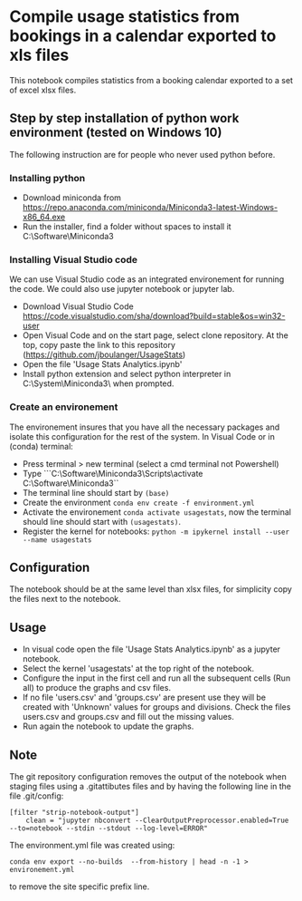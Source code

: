 # Compile usage statistics from bookings in a calendar exported to xls files

This notebook compiles statistics from a booking calendar exported to a set of excel xlsx files.

## Step by step installation of python work environment (tested on Windows 10)

The following instruction are for people who never used python before.

### Installing python
- Download miniconda from https://repo.anaconda.com/miniconda/Miniconda3-latest-Windows-x86_64.exe
- Run the installer, find a folder without spaces to install it C:\Software\Miniconda3
### Installing Visual Studio code
We can use Visual Studio code as an integrated environement for running the code. We could also use jupyter notebook or jupyter lab.
- Download Visual Studio Code https://code.visualstudio.com/sha/download?build=stable&os=win32-user
- Open Visual Code and on the start page, select clone repository. At the top, copy paste the link to this repository (https://github.com/jboulanger/UsageStats)
- Open the file 'Usage Stats Analytics.ipynb'
- Install python extension and select python interpreter in C:\System\Miniconda3\ when prompted.
### Create an environement
The environement insures that you have all the necessary packages and isolate this configuration for the rest of the system.
In Visual Code or in (conda) terminal:
- Press terminal > new terminal (select a cmd terminal not Powershell)
- Type ```C:\Software\Miniconda3\Scripts\activate C:\Software\Miniconda3\``
- The terminal line should start by ```(base)```
- Create the environment ```conda env create -f environment.yml```
- Activate the environement ```conda activate usagestats```, now the terminal should line should start with ```(usagestats)```.
- Register the kernel for notebooks: ```python -m ipykernel install --user --name usagestats```

## Configuration
The notebook should be at the same level than xlsx files, for simplicity copy the files next to the notebook.

## Usage
- In visual code open the file 'Usage Stats Analytics.ipynb' as a jupyter notebook.
- Select the kernel 'usagestats' at the top right of the notebook.
- Configure the input in the first cell and run all the subsequent cells (Run all) to produce the graphs and csv files.
- If no file 'users.csv' and 'groups.csv' are present use they will be created with 'Unknown' values for groups and divisions. Check the files users.csv and groups.csv and fill out the missing values.
- Run again the notebook to update the graphs.

## Note
The git repository configuration removes the output of the notebook when staging files using a .gitattibutes files and by having the following line in the file .git/config:
```
[filter "strip-notebook-output"]
    clean = "jupyter nbconvert --ClearOutputPreprocessor.enabled=True --to=notebook --stdin --stdout --log-level=ERROR"
```

The environment.yml file was created using:
```
conda env export --no-builds  --from-history | head -n -1 > environement.yml
```
to remove the site specific prefix line.